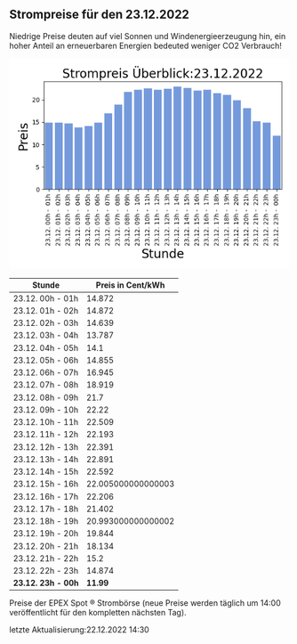 
## Strompreise für den 23.12.2022

Niedrige Preise deuten auf viel Sonnen und Windenergieerzeugung hin, ein hoher Anteil an erneuerbaren Energien bedeuted weniger CO2 Verbrauch!

![Strompreis übersicht](imgs/strompreis_uebersicht.png)

| Stunde | Preis in Cent/kWh |
|---|---|
| 23.12. 00h -  01h | 14.872 | 
| 23.12. 01h -  02h | 14.872 | 
| 23.12. 02h -  03h | 14.639 | 
| 23.12. 03h -  04h | 13.787 | 
| 23.12. 04h -  05h | 14.1 | 
| 23.12. 05h -  06h | 14.855 | 
| 23.12. 06h -  07h | 16.945 | 
| 23.12. 07h -  08h | 18.919 | 
| 23.12. 08h -  09h | 21.7 | 
| 23.12. 09h -  10h | 22.22 | 
| 23.12. 10h -  11h | 22.509 | 
| 23.12. 11h -  12h | 22.193 | 
| 23.12. 12h -  13h | 22.391 | 
| 23.12. 13h -  14h | 22.891 | 
| 23.12. 14h -  15h | 22.592 | 
| 23.12. 15h -  16h | 22.005000000000003 | 
| 23.12. 16h -  17h | 22.206 | 
| 23.12. 17h -  18h | 21.402 | 
| 23.12. 18h -  19h | 20.993000000000002 | 
| 23.12. 19h -  20h | 19.844 | 
| 23.12. 20h -  21h | 18.134 | 
| 23.12. 21h -  22h | 15.2 | 
| 23.12. 22h -  23h | 14.874 | 
| **23.12. 23h -  00h** | **11.99** | 

Preise der EPEX Spot ® Strombörse (neue Preise werden täglich um 14:00 veröffentlicht für den kompletten nächsten Tag).

letzte Aktualisierung:22.12.2022 14:30